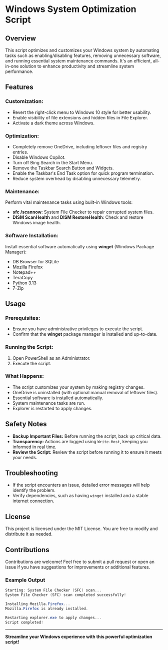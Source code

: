 # Windows System Optimization Script

## Overview
This script optimizes and customizes your Windows system by automating tasks such as enabling/disabling features, removing unnecessary software, and running essential system maintenance commands. It's an efficient, all-in-one solution to enhance productivity and streamline system performance.

## Features

### Customization:
- Revert the right-click menu to Windows 10 style for better usability.
- Enable visibility of file extensions and hidden files in File Explorer.
- Activate a dark theme across Windows.

### Optimization:
- Completely remove OneDrive, including leftover files and registry entries.
- Disable Windows Copilot.
- Turn off Bing Search in the Start Menu.
- Remove the Taskbar Search Button and Widgets.
- Enable the Taskbar's End Task option for quick program termination.
- Reduce system overhead by disabling unnecessary telemetry.

### Maintenance:
Perform vital maintenance tasks using built-in Windows tools:
- **sfc /scannow**: System File Checker to repair corrupted system files.
- **DISM ScanHealth** and **DISM RestoreHealth**: Check and restore Windows image health.

### Software Installation:
Install essential software automatically using **winget** (Windows Package Manager):
- DB Browser for SQLite
- Mozilla Firefox
- Notepad++
- TeraCopy
- Python 3.13
- 7-Zip

## Usage

### Prerequisites:
- Ensure you have administrative privileges to execute the script.
- Confirm that the **winget** package manager is installed and up-to-date.

### Running the Script:
1. Open PowerShell as an Administrator.
2. Execute the script.

### What Happens:
- The script customizes your system by making registry changes.
- OneDrive is uninstalled (with optional manual removal of leftover files).
- Essential software is installed automatically.
- System maintenance tasks are run.
- Explorer is restarted to apply changes.

## Safety Notes
- **Backup Important Files:** Before running the script, back up critical data.
- **Transparency:** Actions are logged using `Write-Host`, keeping you informed in real time.
- **Review the Script:** Review the script before running it to ensure it meets your needs.

## Troubleshooting
- If the script encounters an issue, detailed error messages will help identify the problem.
- Verify dependencies, such as having `winget` installed and a stable internet connection.

## License
This project is licensed under the MIT License. You are free to modify and distribute it as needed.

## Contributions
Contributions are welcome! Feel free to submit a pull request or open an issue if you have suggestions for improvements or additional features.

### Example Output
```powershell
Starting: System File Checker (SFC) scan...
System File Checker (SFC) scan completed successfully!

Installing Mozilla.Firefox...
Mozilla.Firefox is already installed.

Restarting explorer.exe to apply changes...
Script completed!
```

---

**Streamline your Windows experience with this powerful optimization script!**
